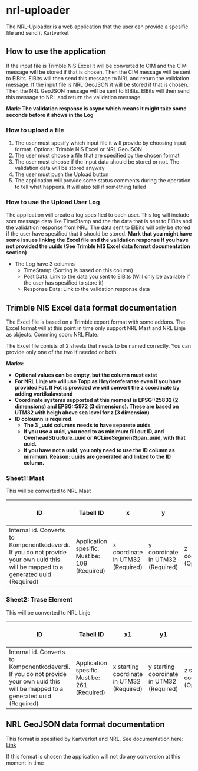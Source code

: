 # nrl-uploader

The NRL-Uploader is a web application that the user can provide a spesific file and send it Kartverket

## How to use the application

If the input file is Trimble NIS Excel it will be converted to CIM and the CIM message will be stored if that is chosen. Then the CIM message will be sent to ElBits. ElBits will then send this message to NRL and return the validation message.
If the input file is NRL GeoJSON it will be stored if that is chosen. Then the NRL GeoJSON message will be sent to ElBits. ElBits will then send this message to NRL and return the validation message

**Mark: The validation response is async which means it might take some seconds before it shows in the Log**

### How to upload a file
1. The user must spesify which input file it will provide by choosing input format. Options: Trimble NIS Excel or NRL GeoJSON
2. The user must choose a file that are spesified by the chosen format
3. The user must choose if the input data should be stored or not. The validation data will be stored anyway
4. The user must push the Upload button
5. The application will provide some status comments during the operation to tell what happens. It will also tell if something failed

### How to use the Upload User Log

The application will create a log spesified to each user. This log will include som message data like TimeStamp and the the data that is sent to ElBits and the validation response from NRL. The data sent to ElBits will only be stored if the user have spesified that it should be stored. **Mark that you might have some issues linking the Excel file and the validation response if you have not provided the uuids (See Trimble NIS Excel data format documentation section)**

- The Log have 3 columns
  - TimeStamp (Sorting is based on this column)
  - Post Data: Link to the data you sent to ElBits (Will only be available if the user has spesified to store it)
  - Response Data: Link to the validation response data

## Trimble NIS Excel data format documentation

The Excel file is based on a Trimble export format with some addons. The Excel format will at this point in time only support NRL Mast and NRL Linje as objects. Comming soon: NRL Flate.

The Excel file conists of 2 sheets that needs to be named correctly. You can provide only one of the two if needed or both.

**Marks:**
- **Optional values can be empty, but the column must exist**
- **For NRL Linje we will use Topp as Høydereferanse even if you have provided Fot. If Fot is provided we will convert the z coordinate by adding vertikalavstand**
- **Coordinate systems supported at this moment is EPSG::25832 (2 dimensions) and EPSG::5972 (3 dimensions). These are based on UTM32 with heigh above sea level for z (3 dimension)**
- **ID coloumn is required.**
  - **The 3 _uuid columns needs to have separete uuids**
  - **If you use a uuid, you need to as minimum fill out ID, and OverheadStructure_uuid or ACLineSegmentSpan_uuid, with that uuid.**
  - **If you have not a uuid, you only need to use the ID column as minimum. Reason: uuids are generated and linked to the ID column.**
 
### Sheet1: Mast
This will be converted to NRL Mast

| ID  | Tabell ID | x | y | z | Betegnelse | Masttype (NRL) | Hoydereferanse (NRL) | Luftfartshinderlyssetting(NRL) | Luftfartshindermerking (NRL) | Vertikalavstand meter (NRL) | Verifisert nøyaktighet (NRL) | Status (NRL) | OverheadStructure_uuid | StructureDeployment_uuid | Name_sourceId_uuid |
|-----|-----------|---|---|---|------------|----------------|----------------------|---------------------------------|-----------------------------|-----------------------------|-----------------------------|--------------|------------------------|--------------------------|---------------------|
| Internal id. Converts to Komponentkodeverdi. If you do not provide your own uuid this will be mapped to a generated uuid (Required) | Application spesific. Must be: 109 (Required) | x coordinate in UTM32 (Required) | y coordinate in UTM32 (Required) | z coordinate (Optional) | Name of the "Mast" (Required) | Options: Mast, høyspent or Mast, lavspent (Required) | Options: Topp or Fot (Required) | Options: Lyssatt or Mellomintensitet, type A or Mellomintensitet, type B or Mellomintensitet, type C (Optional) | Options: Fargemerking or Markør (Optional) | The heighest distance from the ground to the top of the Mast | Options: FOR-2020-10-16-2068, §5(1) (Required) | Options: Eksisterende or Fjernet or Planlagt fjernet or Planlagt oppført (Required) | The main uuid for the "Mast" (Optional: A uuid will be created if not provided here) | The deployment uuid of the "Mast" (Optional: A uuid will be created if not provided here) | The Name uuid of the "Mast" (Optional: A uuid will be created if not provided here) |

### Sheet2: Trase Element
This will be converted to NRL Linje

| ID  | Tabell ID | x1 | y1 | z1 | x2 | y2 | z2 | Lengde (m) | Betegnelse | Luftspenntype (NRL) | Luftfartshinderlyssetting(NRL) | Luftfartshindermerking (NRL) | Hoydereferanse (NRL) | Vertikalavstand meter (NRL) | Verifisert nøyaktighet (NRL) | Status (NRL) | ACLineSegmentSpan_uuid | ACLineSegmentSpanDeployment_uuid | Name_sourceId_uuid |
|-----|-----------|----|----|----|----|----|----|------------|------------|---------------------|---------------------------------|-----------------------------|----------------------|-----------------------------|-----------------------------|--------------|-------------------------|----------------------------------|---------------------|
| Internal id. Converts to Komponentkodeverdi. If you do not provide your own uuid this will be mapped to a generated uuid (Required) | Application spesific. Must be: 261 (Required) | x starting coordinate in UTM32 (Required) | y starting coordinate in UTM32 (Required) | z starting coordinate (Optional) | x ending coordinate in UTM32 (Required) | y ending coordinate in UTM32 (Required) | z ending coordinate (Optional) | Length of the line i meter (Required) | Name of the line (Required) | Options: Ledning, høyspent or Ledning, lavspent (Required) | Options: Lyssatt or Mellomintensitet, type A or Mellomintensitet, type B or Mellomintensitet, type C (Optional) | Options: Fargemerking or Markør (Optional) | Options: Topp (Optional) | The heighest distance from the ground to the line in meters | Options: FOR-2020-10-16-2068, §5(1) (Required) | Options: Eksisterende or Fjernet or Planlagt fjernet or Planlagt oppført (Required) | The main uuid for the line (Optional: A uuid will be created if not provided here) | The deployment uuid of the line (Optional: A uuid will be created if not provided here) | The Name uuid of the line (Optional: A uuid will be created if not provided here) |

## NRL GeoJSON data format documentation

This format is spesified by Kartverket and NRL. See documentation here: [Link](https://nrl-test.kartverket.no/nrl/swagger-ui/index.html?urls.primaryName=ekstern)

If this format is chosen the application will not do any conversion at this moment in time
